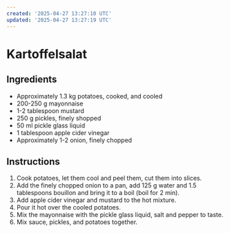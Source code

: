 ```yaml
---
created: '2025-04-27 13:27:10 UTC'
updated: '2025-04-27 13:27:19 UTC'
---
```


# Kartoffelsalat

## Ingredients

- Approximately 1.3 kg potatoes, cooked, and cooled
- 200-250 g mayonnaise
- 1-2 tablespoon mustard
- 250 g pickles, finely shopped
- 50 ml pickle glass liquid
- 1 tablespoon apple cider vinegar
- Approximately 1-2 onion, finely chopped

## Instructions

1. Cook potatoes, let them cool and peel them, cut them into slices.
1. Add the finely chopped onion to a pan, add 125 g water and 1.5 tablespoons bouillon and bring it to a boil (boil for 2 min).
1. Add apple cider vinegar and mustard to the hot mixture.
1. Pour it hot over the cooled potatoes.
1. Mix the mayonnaise with the pickle glass liquid, salt and pepper to taste.
1. Mix sauce, pickles, and potatoes together.


